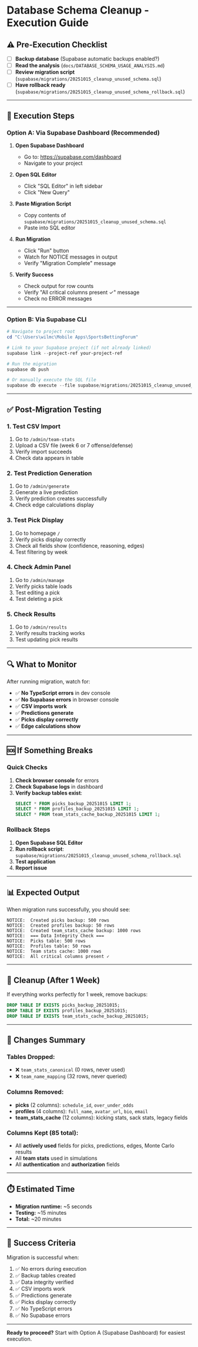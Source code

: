 # Database Schema Cleanup - Execution Guide

## ⚠️ Pre-Execution Checklist

- [ ] **Backup database** (Supabase automatic backups enabled?)
- [ ] **Read the analysis** (`docs/DATABASE_SCHEMA_USAGE_ANALYSIS.md`)
- [ ] **Review migration script** (`supabase/migrations/20251015_cleanup_unused_schema.sql`)
- [ ] **Have rollback ready** (`supabase/migrations/20251015_cleanup_unused_schema_rollback.sql`)

---

## 🚀 Execution Steps

### Option A: Via Supabase Dashboard (Recommended)

1. **Open Supabase Dashboard**
   - Go to: https://supabase.com/dashboard
   - Navigate to your project

2. **Open SQL Editor**
   - Click "SQL Editor" in left sidebar
   - Click "New Query"

3. **Paste Migration Script**
   - Copy contents of `supabase/migrations/20251015_cleanup_unused_schema.sql`
   - Paste into SQL editor

4. **Run Migration**
   - Click "Run" button
   - Watch for NOTICE messages in output
   - Verify "Migration Complete" message

5. **Verify Success**
   - Check output for row counts
   - Verify "All critical columns present ✓" message
   - Check no ERROR messages

---

### Option B: Via Supabase CLI

```powershell
# Navigate to project root
cd "C:\Users\wilmc\Mobile Apps\SportsBettingForum"

# Link to your Supabase project (if not already linked)
supabase link --project-ref your-project-ref

# Run the migration
supabase db push

# Or manually execute the SQL file
supabase db execute --file supabase/migrations/20251015_cleanup_unused_schema.sql
```

---

## ✅ Post-Migration Testing

### 1. Test CSV Import

1. Go to `/admin/team-stats`
2. Upload a CSV file (week 6 or 7 offense/defense)
3. Verify import succeeds
4. Check data appears in table

### 2. Test Prediction Generation

1. Go to `/admin/generate`
2. Generate a live prediction
3. Verify prediction creates successfully
4. Check edge calculations display

### 3. Test Pick Display

1. Go to homepage `/`
2. Verify picks display correctly
3. Check all fields show (confidence, reasoning, edges)
4. Test filtering by week

### 4. Check Admin Panel

1. Go to `/admin/manage`
2. Verify picks table loads
3. Test editing a pick
4. Test deleting a pick

### 5. Check Results

1. Go to `/admin/results`
2. Verify results tracking works
3. Test updating pick results

---

## 🔍 What to Monitor

After running migration, watch for:

- ✅ **No TypeScript errors** in dev console
- ✅ **No Supabase errors** in browser console
- ✅ **CSV imports work**
- ✅ **Predictions generate**
- ✅ **Picks display correctly**
- ✅ **Edge calculations show**

---

## 🆘 If Something Breaks

### Quick Checks

1. **Check browser console** for errors
2. **Check Supabase logs** in dashboard
3. **Verify backup tables exist**:
   ```sql
   SELECT * FROM picks_backup_20251015 LIMIT 1;
   SELECT * FROM profiles_backup_20251015 LIMIT 1;
   SELECT * FROM team_stats_cache_backup_20251015 LIMIT 1;
   ```

### Rollback Steps

1. **Open Supabase SQL Editor**
2. **Run rollback script**: `supabase/migrations/20251015_cleanup_unused_schema_rollback.sql`
3. **Test application**
4. **Report issue**

---

## 📊 Expected Output

When migration runs successfully, you should see:

```
NOTICE:  Created picks backup: 500 rows
NOTICE:  Created profiles backup: 50 rows
NOTICE:  Created team_stats_cache backup: 1000 rows
NOTICE:  === Data Integrity Check ===
NOTICE:  Picks table: 500 rows
NOTICE:  Profiles table: 50 rows
NOTICE:  Team stats cache: 1000 rows
NOTICE:  All critical columns present ✓
```

---

## 🧹 Cleanup (After 1 Week)

If everything works perfectly for 1 week, remove backups:

```sql
DROP TABLE IF EXISTS picks_backup_20251015;
DROP TABLE IF EXISTS profiles_backup_20251015;
DROP TABLE IF EXISTS team_stats_cache_backup_20251015;
```

---

## 📝 Changes Summary

### Tables Dropped:
- ❌ `team_stats_canonical` (0 rows, never used)
- ❌ `team_name_mapping` (32 rows, never queried)

### Columns Removed:
- **picks** (2 columns): `schedule_id`, `over_under_odds`
- **profiles** (4 columns): `full_name`, `avatar_url`, `bio`, `email`
- **team_stats_cache** (12 columns): kicking stats, sack stats, legacy fields

### Columns Kept (85 total):
- All **actively used** fields for picks, predictions, edges, Monte Carlo results
- All **team stats** used in simulations
- All **authentication** and **authorization** fields

---

## ⏱️ Estimated Time

- **Migration runtime:** ~5 seconds
- **Testing:** ~15 minutes
- **Total:** ~20 minutes

---

## 🎯 Success Criteria

Migration is successful when:

1. ✅ No errors during execution
2. ✅ Backup tables created
3. ✅ Data integrity verified
4. ✅ CSV imports work
5. ✅ Predictions generate
6. ✅ Picks display correctly
7. ✅ No TypeScript errors
8. ✅ No Supabase errors

---

**Ready to proceed?** Start with Option A (Supabase Dashboard) for easiest execution.
